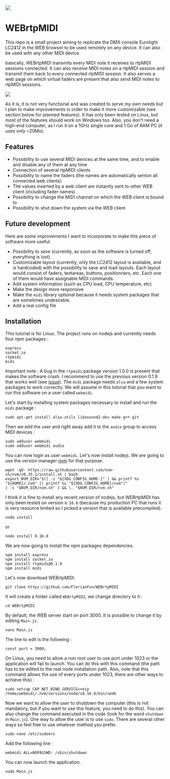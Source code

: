 

![ ](https://i.ibb.co/YDQgTnz/image.png)

# WEBrtpMIDI
This repo is a small project aiming to replicate the DMX console Eurolight LC2412 in the WEB browser to be used remotely on any device.
It can also be used with any other MIDI device.

basically, WEBrtpMIDI transmits every MIDI note it receives to rtpMIDI sessions connected.  It can also receive MIDI notes on a rtpMIDI session and transmit them back to every connected rtpMIDI session. It also serves a web page on which virtual faders are present that also send MIDI notes to rtpMIDI sessions.

![ ](https://i.ibb.co/qrfnmP9/image.png)

As it is, it is not very functional and was created to serve my own needs but I plan to make improvements in order to make it more customizable (see section below for planned features).
It has only been tested on Linux, but most of the features should work on Windows too.
Also, you don't need a high-end computer, as I run it on a 1GHz single core and 1 Go of RAM PC (it uses only ~20Mo).

## Features

 - Possibility to use several MIDI devices at the same time, and to enable and disable any of them at any time
 - Connection of several rtpMIDI clients
 - Possibility to name the faders (the names are automatically senton all connected web clients)
 - The values inserted by a web client are instantly sent to other WEB client (including fader names)
 - Possibility to change the MIDI channel on which the WEB client is bound to
 - Possibility to shut down the system via the WEB client

## Future development
Here are some improvements I want to incorporate to make this piece of software more useful.

 - Possibility to save (currently, as soon as the software is turned off, everything is lost)
 - Customizable layout (currently, only the LC2412 layout is available, and is hardcoded) with the possibility to save and load layouts. Each layout would consist of faders, textareas, buttons, positionners, etc. Each one of them would have assignable MIDI commands.
 - Add system information (such as CPU load, CPU temperature, etc)
 - Make the design more responsive
 - Make the `midi` library optional because it needs system packages that are sometimes undesirable.
 - Add a real config file
## Installation
This tutorial is for Linux.
The project runs on nodejs and currently needs four npm packages :

    express
    socket.io
    rtpmidi
    midi
Important note : A bug in the `rtpmidi` package version 1.0.0 is present that makes the software crash. I recommend to use the previous version 0.1.9 that works well (see [issue](https://github.com/jdachtera/node-rtpmidi/issues/20)).
The `midi` package needs `alsa` and a few system packages to work correctly.
We will assume in this tutorial  that you want to run this software on a user called `webmidi`.

Let's start by installing system packages necessary to install and run the `midi` package :

    sudo apt-get install alsa-utils libasound2-dev make g++ git
Then we add the user and right away add it to the `audio` group to access MIDI devices :

    sudo adduser webmidi
    sudo adduser webmidi audio
You can now login as user `webmidi`.
Let's now install nodejs. We are going to use the version manager [nvm](https://github.com/nvm-sh/nvm) for that purpose.

    wget -qO- https://raw.githubusercontent.com/nvm-sh/nvm/v0.35.1/install.sh | bash
    export NVM_DIR="$([ -z "${XDG_CONFIG_HOME-}" ] && printf %s "${HOME}/.nvm" || printf %s "${XDG_CONFIG_HOME}/nvm")"
    [ -s "$NVM_DIR/nvm.sh" ] && \. "$NVM_DIR/nvm.sh"
I think it is fine to install any recent version of nodejs, but WEBrtpMIDI has only been tested on version `8.16.0` (because my production PC that runs it is very resource limited so I picked a version that is available precompiled).

    node install
or

    node install 8.16.0
We are now going to install the npm packages dependencies.

    npm install express
    npm install socket.io
    npm install rtpmidi@0.1.9
    npm install midi
Let's now download WEBrtpMIDI.

    git clone https://github.com/FlorianFun/WEBrtpMIDI
It will create a folder called `WEBrtpMIDI`, we change directory to it :

    cd WEBrtpMIDI

By default, the WEB server start on port 3000. It is possible to change it by editing `Main.js`.

    nano Main.js
The line to edit is the following :

    const port = 3000;
On Linux, you need to allow a non root user to use port under 1023 or the application will fail to launch. You can do this with this command (the path has to be edited to the real node installation path. Also, note that this command allows the use of every ports under 1023, there are other ways to achieve this) :

    sudo setcap CAP_NET_BIND_SERVICE=+eip /home/webmidi/.nvm/versions/node/v8.16.0/bin/node
Now we want to allow the user to shutdown the computer (this is not mandatory, but if you want to use this feature, you need to do this). You can also change the command executed in the code (look for the word `shutdown` in `Main.js`).
One way to allow the user is to use `sudo`. There are several other ways so feel free to use whatever method you prefer.

    sudo nano /etc/sudoers
Add the following line :

    webmidi ALL=NOPASSWD: /sbin/shutdown
You can now launch the application.

    node Main.js
    

